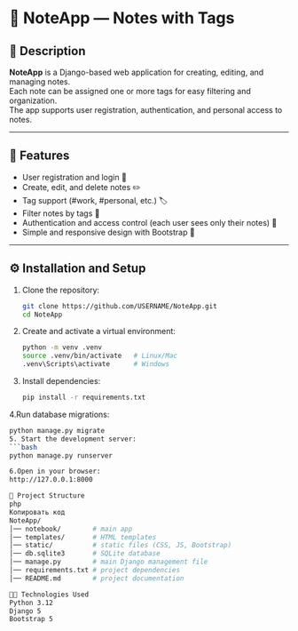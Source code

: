 # 📝 NoteApp — Notes with Tags

## 📌 Description
**NoteApp** is a Django-based web application for creating, editing, and managing notes.  
Each note can be assigned one or more tags for easy filtering and organization.  
The app supports user registration, authentication, and personal access to notes.

---

## 🚀 Features
- User registration and login 🔐  
- Create, edit, and delete notes ✏️  
- Tag support (#work, #personal, etc.) 🏷️  
- Filter notes by tags 🔎  
- Authentication and access control (each user sees only their notes) 👤  
- Simple and responsive design with Bootstrap 🎨  

---

## ⚙️ Installation and Setup

1. Clone the repository:
   ```bash
   git clone https://github.com/USERNAME/NoteApp.git
   cd NoteApp
2. Create and activate a virtual environment:
   ```bash
   python -m venv .venv
   source .venv/bin/activate   # Linux/Mac
   .venv\Scripts\activate      # Windows
3. Install dependencies:
   ```bash
   pip install -r requirements.txt
4.Run database migrations:
   ```bash
   python manage.py migrate
5. Start the development server:
   ```bash
   python manage.py runserver

   6.Open in your browser:
   http://127.0.0.1:8000

📂 Project Structure
php
Копировать код
NoteApp/
│── notebook/        # main app
│── templates/       # HTML templates
│── static/          # static files (CSS, JS, Bootstrap)
│── db.sqlite3       # SQLite database
│── manage.py        # main Django management file
│── requirements.txt # project dependencies
│── README.md        # project documentation

👨‍💻 Technologies Used
Python 3.12
Django 5
Bootstrap 5

